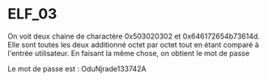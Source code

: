 # ELF_03

On voit deux chaine de charactère 0x503020302 et 0x646172654b73614d. Elle sont toutes les deux additionné octet par octet tout en étant comparé à l'entrée utilisateur. En faisant la même chose, on obtient le mot de passe

Le mot de passe est : OduNjrade133742A
